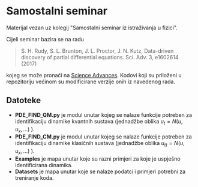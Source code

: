 # Samostalni seminar
Materijal vezan uz kolegij "Samostalni seminar iz istraživanja u fizici".

Cijeli seminar bazira se na radu

> S. H. Rudy, S. L. Brunton, J. L. Proctor, J. N. Kutz, Data-driven discovery of partial differential equations. Sci. Adv. 3, e1602614 (2017)

kojeg se može pronaći na [Science Advances](https://www.science.org/doi/10.1126/sciadv.1602614). Kodovi koji su priloženi u repozitoriju većinom su modificirane verzije onih iz navedenog rada.

## Datoteke
- **PDE_FIND_QM.py** je modul unutar kojeg se nalaze funkcije potreben za identifikaciju dinamike kvantnih sustava (jednadžbe oblika $u_t=N(u,u_x,...)$ ).
- **PDE_FIND_CM.py** je modul unutar kojeg se nalaze funkcije potreben za identifikaciju dinamike klasičnih sustava (jednadžbe oblika $u_{tt}=N(u,u_x,...)$ ).
- **Examples** je mapa unutar koje su razni primjeri za koje je uspješno identificirana dinamika.
- **Datasets** je mapa unutar koje se nalaze podatci i primjeri potrebni za treniranje koda.
